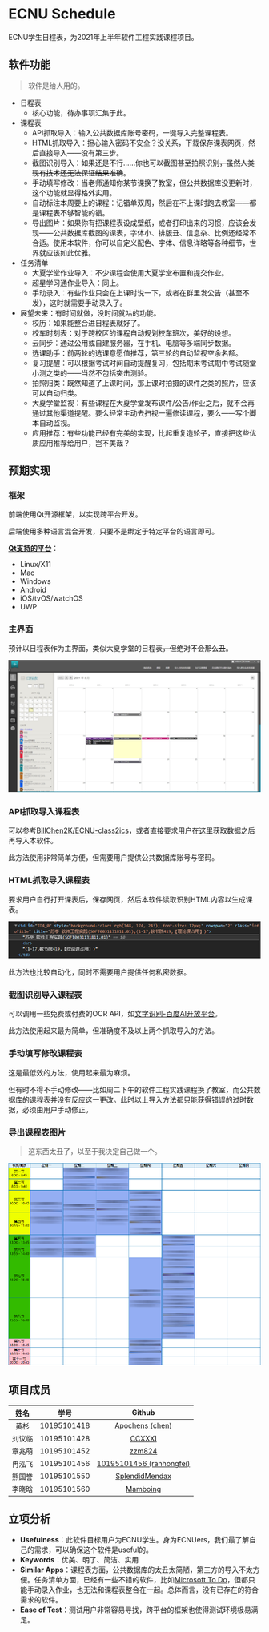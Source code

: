 # ECNU Schedule

ECNU学生日程表，为2021年上半年软件工程实践课程项目。

## 软件功能

> 软件是给人用的。<!--给用户看的，吹得高大上一点-->

* 日程表
  * 核心功能，待办事项汇集于此。
* 课程表
  * API抓取导入：输入公共数据库账号密码，一键导入完整课程表。
  * HTML抓取导入：担心输入密码不安全？没关系，下载保存课表网页，然后直接导入——没有第三步。
  * 截图识别导入：如果还是不行……你也可以截图甚至拍照识别<del>，虽然人类现有技术还无法保证结果准确</del>。
  * 手动填写修改：当老师通知你某节课换了教室，但公共数据库没更新时，这个功能就显得格外实用。
  * 自动标注本周要上的课程：记错单双周，然后在不上课时跑去教室——都是课程表不够智能的错。
  * 导出图片：如果你有把课程表设成壁纸，或者打印出来的习惯，应该会发现——公共数据库截图的课表，字体小、排版丑、信息杂、比例还经常不合适。使用本软件，你可以自定义配色、字体、信息详略等各种细节，世界就应该如此优雅。
* 任务清单
  * 大夏学堂作业导入：不少课程会使用大夏学堂布置和提交作业。
  * 超星学习通作业导入：同上。
  * 手动录入：有些作业只会在上课时说一下，或者在群里发公告（甚至不发），这时就需要手动录入了。
* 展望未来：有时间就做，没时间就咕的功能。
  * 校历：如果能整合进日程表就好了。
  * 校车时刻表：对于跨校区的课程自动规划校车班次，美好的设想。
  * 云同步：通过公用或自建服务器，在手机、电脑等多端同步数据。
  * 选课助手：前两轮的选课意愿值推荐，第三轮的自动监视空余名额。
  * 复习提醒：可以根据考试时间自动提醒复习，包括期末考试期中考试随堂小测之类的——当然不包括突击测验。
  * 拍照归类：既然知道了上课时间，那上课时拍摄的课件之类的照片，应该可以自动归类。
  * 大夏学堂监视：有些课程在大夏学堂发布课件/公告/作业之后，就不会再通过其他渠道提醒。要么经常主动去扫视一遍修读课程，要么——写个脚本自动监视。
  * 应用推荐：有些功能已经有完美的实现，比起重复造轮子，直接把这些优质应用推荐给用户，岂不美哉？

## 预期实现

### 框架

前端使用Qt开源框架，以实现跨平台开发。

后端使用多种语言混合开发，只要不是绑定于特定平台的语言即可。

[**Qt支持的平台**](https://doc.qt.io/qt-5/supported-platforms.html)：

* Linux/X11
* Mac
* Windows
* Android
* iOS/tvOS/watchOS
* UWP

### 主界面

预计以日程表作为主界面，类似大夏学堂的日程表<del>，但绝对不会那么丑</del>。

![大夏学堂日程表](doc/pic/大夏学堂日程表.jpeg)

### API抓取导入课程表

可以参考[BillChen2K/ECNU-class2ics](https://github.com/BillChen2K/ECNU-class2ics)，或者直接要求用户在[这里](https://class2ics.billc.io/index.html)获取数据之后再导入本软件。

此方法使用非常简单方便，但需要用户提供公共数据库账号与密码。

### HTML抓取导入课程表

要求用户自行打开课表后，保存网页，然后本软件读取识别HTML内容以生成课表。

![HTML课表示例](doc/pic/HTML课表示例.png)

此方法也比较自动化，同时不需要用户提供任何私密数据。

### 截图识别导入课程表

可以调用一些免费或付费的OCR API，如[文字识别-百度AI开放平台](https://cloud.baidu.com/product/ocr_general)。

此方法使用起来最为简单，但准确度不及以上两个抓取导入的方法。

### 手动填写修改课程表

这是最低效的方法，使用起来最为麻烦。

但有时不得不手动修改——比如周二下午的软件工程实践课程换了教室，而公共数据库的课程表并没有反应这一更改。此时以上导入方法都只能获得错误的过时数据，必须由用户手动修正。

### 导出课程表图片

> 这东西太丑了，以至于我决定自己做一个。

![公共数据库课表截图](doc/pic/公共数据库课表截图.png)

## 项目成员

|  姓名  |    学号     |                           Github                           |
| :----: | :---------: | :--------------------------------------------------------: |
|  黄杉  | 10195101418 |       [Apochens (chen)](https://github.com/Apochens)       |
| 刘议临 | 10195101428 |            [CCXXXI](https://github.com/CCXXXI)             |
| 章兆萌 | 10195101452 |            [zzm824](https://github.com/zzm824)             |
| 冉泓飞 | 10195101456 | [10195101456 (ranhongfei)](https://github.com/10195101456) |
| 熊国誉 | 10195101550 |    [SplendidMendax](https://github.com/SplendidMendax)     |
| 李晓晗 | 10195101560 |          [Mamboing](https://github.com/Mamboing)           |

## 立项分析

* **Usefulness**：此软件目标用户为ECNU学生。身为ECNUers，我们最了解自己的需求，可以确保这个软件是useful的。
* **Keywords**：优美、明了、简洁、实用
* **Similar Apps**：课程表方面，公共数据库的太丑太简陋，第三方的导入不太方便。任务清单方面，已经有一些不错的软件，比如[Microsoft To Do](https://www.microsoft.com/store/productId/9NBLGGH5R558)，但都只能手动录入作业，也无法和课程表整合在一起。总体而言，没有已存在的符合需求的软件。
* **Ease of Test**：测试用户非常容易寻找，跨平台的框架也使得测试环境极易满足。
